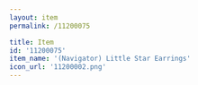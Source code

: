 ```yaml
---
layout: item
permalink: /11200075

title: Item
id: '11200075'
item_name: '(Navigator) Little Star Earrings'
icon_url: '11200002.png'
---
```

